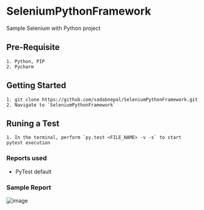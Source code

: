 # SeleniumPythonFramework
Sample Selenium with Python project

## Pre-Requisite
```
1. Python, PIP
2. Pycharm
```

## Getting Started
```
1. git clone https://github.com/sadabnepal/SeleniumPythonFramework.git
2. Navigate to `SeleniumPythonFramework`
```

## Runing a Test
```
1. In the terminal, perform `py.test <FILE_NAME> -v -s` to start pytest execution
```

### Reports used
- PyTest default

### Sample Report
![image](https://user-images.githubusercontent.com/65847528/107117176-685d5280-689e-11eb-94f0-2cdd18c58f9d.png)
